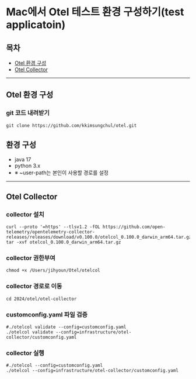 # Mac에서 Otel 테스트 환경 구성하기(test applicatoin)
## 목차
- [Otel 환경 구성](#otel-환경-구성)
- [Otel Collector](#otel-collector)

---
## Otel 환경 구성
### git 코드 내려받기
```shell
git clone https://github.com/kkimsungchul/otel.git
```
## 환경 구성
- java 17
- python 3.x
- ※ ~user-path는 본인이 사용할 경로를 설정
---
## Otel Collector

### collector 설치
```shell
curl --proto '=https' --tlsv1.2 -fOL https://github.com/open-telemetry/opentelemetry-collector-releases/releases/download/v0.100.0/otelcol_0.100.0_darwin_arm64.tar.gz
tar -xvf otelcol_0.100.0_darwin_arm64.tar.gz
```
### collector 권한부여
```shell
chmod +x /Users/jihyoun/Otel/otelcol
```

### collector 경로로 이동
```shell
cd 2024/otel/otel-collector
```

### customconfig.yaml 파일 검증
```shell
#./otelcol validate --config=customconfig.yaml
./otelcol validate --config=infrastructure/otel-collector/customconfig.yaml
```



### collector 실행
```shell
#./otelcol --config=customconfig.yaml
./otelcol --config=infrastructure/otel-collector/customconfig.yaml
```
